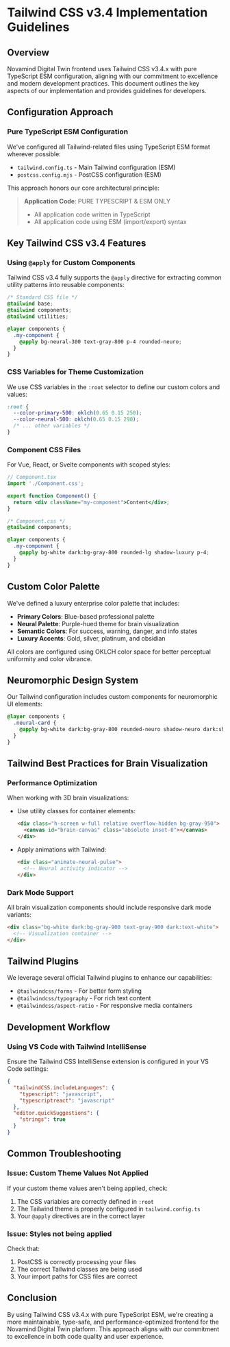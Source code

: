# Tailwind CSS v3.4 Implementation Guidelines

## Overview

Novamind Digital Twin frontend uses Tailwind CSS v3.4.x with pure TypeScript ESM configuration, aligning with our commitment to excellence and modern development practices. This document outlines the key aspects of our implementation and provides guidelines for developers.

## Configuration Approach

### Pure TypeScript ESM Configuration

We've configured all Tailwind-related files using TypeScript ESM format wherever possible:

- `tailwind.config.ts` - Main Tailwind configuration (ESM)
- `postcss.config.mjs` - PostCSS configuration (ESM)

This approach honors our core architectural principle:

> **Application Code**: PURE TYPESCRIPT & ESM ONLY
> - All application code written in TypeScript
> - All application code using ESM (import/export) syntax

## Key Tailwind CSS v3.4 Features

### Using `@apply` for Custom Components

Tailwind CSS v3.4 fully supports the `@apply` directive for extracting common utility patterns into reusable components:

```css
/* Standard CSS file */
@tailwind base;
@tailwind components;
@tailwind utilities;

@layer components {
  .my-component {
    @apply bg-neural-300 text-gray-800 p-4 rounded-neuro;
  }
}
```

### CSS Variables for Theme Customization

We use CSS variables in the `:root` selector to define our custom colors and values:

```css
:root {
  --color-primary-500: oklch(0.65 0.15 250);
  --color-neural-500: oklch(0.65 0.15 290);
  /* ... other variables */
}
```

### Component CSS Files

For Vue, React, or Svelte components with scoped styles:

```jsx
// Component.tsx
import './Component.css';

export function Component() {
  return <div className="my-component">Content</div>;
}
```

```css
/* Component.css */
@tailwind components;

@layer components {
  .my-component {
    @apply bg-white dark:bg-gray-800 rounded-lg shadow-luxury p-4;
  }
}
```

## Custom Color Palette

We've defined a luxury enterprise color palette that includes:

- **Primary Colors**: Blue-based professional palette
- **Neural Palette**: Purple-hued theme for brain visualization
- **Semantic Colors**: For success, warning, danger, and info states
- **Luxury Accents**: Gold, silver, platinum, and obsidian

All colors are configured using OKLCH color space for better perceptual uniformity and color vibrance.

## Neuromorphic Design System

Our Tailwind configuration includes custom components for neuromorphic UI elements:

```css
@layer components {
  .neural-card {
    @apply bg-white dark:bg-gray-800 rounded-neuro shadow-neuro dark:shadow-neuro-dark p-6;
  }
}
```

## Tailwind Best Practices for Brain Visualization

### Performance Optimization

When working with 3D brain visualizations:

- Use utility classes for container elements:
  ```html
  <div class="h-screen w-full relative overflow-hidden bg-gray-950">
    <canvas id="brain-canvas" class="absolute inset-0"></canvas>
  </div>
  ```

- Apply animations with Tailwind:
  ```html
  <div class="animate-neural-pulse">
    <!-- Neural activity indicator -->
  </div>
  ```

### Dark Mode Support

All brain visualization components should include responsive dark mode variants:

```html
<div class="bg-white dark:bg-gray-900 text-gray-900 dark:text-white">
  <!-- Visualization container -->
</div>
```

## Tailwind Plugins

We leverage several official Tailwind plugins to enhance our capabilities:

- `@tailwindcss/forms` - For better form styling
- `@tailwindcss/typography` - For rich text content
- `@tailwindcss/aspect-ratio` - For responsive media containers

## Development Workflow

### Using VS Code with Tailwind IntelliSense

Ensure the Tailwind CSS IntelliSense extension is configured in your VS Code settings:

```json
{
  "tailwindCSS.includeLanguages": {
    "typescript": "javascript",
    "typescriptreact": "javascript"
  },
  "editor.quickSuggestions": {
    "strings": true
  }
}
```

## Common Troubleshooting

### Issue: Custom Theme Values Not Applied

If your custom theme values aren't being applied, check:

1. The CSS variables are correctly defined in `:root`
2. The Tailwind theme is properly configured in `tailwind.config.ts`
3. Your `@apply` directives are in the correct layer

### Issue: Styles not being applied

Check that:

1. PostCSS is correctly processing your files
2. The correct Tailwind classes are being used
3. Your import paths for CSS files are correct

## Conclusion

By using Tailwind CSS v3.4.x with pure TypeScript ESM, we're creating a more maintainable, type-safe, and performance-optimized frontend for the Novamind Digital Twin platform. This approach aligns with our commitment to excellence in both code quality and user experience.